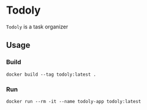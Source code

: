 # Todoly
 `Todoly` is a task organizer

## Usage
### Build

```
docker build --tag todoly:latest .
```

### Run

```
docker run --rm -it --name todoly-app todoly:latest
```
